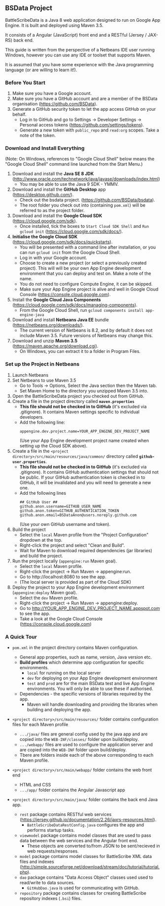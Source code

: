 
## BSData Project ##

BattleScribeData is a Java 8 web application designed to run on Google App Engine. It is built and deployed using Maven 3.5.

It consists of a Angular (JavaScript) front end and a RESTful (Jersey / JAX-RS) back end.

This guide is written from the perspective of a Netbeans IDE user running Windows, however you can use any IDE or toolset that supports Maven.

It is assumed that you have some experience with the Java programming language (or are willing to learn it!).


### Before You Start ###

1. Make sure you have a Google account.
2. Make sure you have a GitHub account and are a member of the BSData organisation (https://github.com/BSData).
3. Generate a GitHub security token to let the app access GitHub on your behalf.
    * Log in to GitHub and go to Settings -> Developer Settings -> Personal access tokens (https://github.com/settings/tokens).
    * Generate a new token with `public_repo` and `read:org` scopes. Take a note of the token.


### Download and Install Everything ###
(Note: On Windows, references to "Google Cloud Shell" below means the "Google Cloud Shell" command line launched from the Start Menu.)

1. Download and install the **Java SE 8 JDK** (http://www.oracle.com/technetwork/java/javase/downloads/index.html)
    * You may be able to use the Java 9 SDK - YMMV.
2. Download and install the **GitHub Desktop** app (https://desktop.github.com/).
    * Check out the bsdata project. (https://github.com/BSData/bsdata).
    * The root folder you check out into (containing `pom.xml`) will be referred to as the project folder.
3. Download and install the **Google Cloud SDK** (https://cloud.google.com/sdk).
    * Once installed, tick the boxes to `Start Cloud SDK Shell` and `Run gcloud init` (https://cloud.google.com/sdk/docs/).
4. **Initialise the Google Cloud SDK** (https://cloud.google.com/sdk/docs/quickstarts).
    * You will be presented with a command line after installation, or you can run `gcloud init` from the Google Cloud Shell.
    * Log in with your Google account.
    * Choose to create a new project (or select a previously created project). This will will be your own App Engine development environment that you can deploy and test on. Make a note of the name.
    * You do not need to configure Compute Engine, it can be skipped.
    * Make sure your App Engine project is alive and well in Google Cloud Console (https://console.cloud.google.com).
5. Install the **Google Cloud Java Components** (https://cloud.google.com/sdk/docs/managing-components).
    * From the Google Cloud Shell, run `gcloud components install app-engine-java`
6. Download and install **Netbeans Java EE** bundle (https://netbeans.org/downloads/).
    * The current version of Netbeans is 8.2, and by default it does not include Maven 3.5. Future versions of Netbeans may change this.
7. Download and unzip **Maven 3.5** (https://maven.apache.org/download.cgi).
    * On Windows, you can extract it to a folder in Program Files.


### Set up the Project in Netbeans ###

1. Launch Netbeans
2. Set Netbeans to use Maven 3.5
    * Go to Tools -> Options, Select the Java section then the Maven tab.
    * Set Maven Home to the directory you unzipped Maven 3.5 into.
3. Open the BattleScribeData project you checked out from GitHub.
4. Create a file in the project directory called **`maven.properties`**
    * **This file should not be checked in to GitHub** (it's excluded via .gitignore). It contains Maven settings specific to individual developers.
    * Add the following line: 
        ```
        appengine.dev.project.name=YOUR_APP_ENGINE_DEV_PROJECT_NAME
        ```
        (Use your App Engine development project name created when setting up the Cloud SDK above).
5. Create a file in the `<project directory>/src/main/resources/java/common/` directory called **`github-user.properties`**.
    * **This file should not be checked in to GitHub** (it's excluded via .gitignore). It contains GitHub authentication settings that should not be public. If your GitHub authentication token is checked in to GitHub, it will be invalidated and you will need to generate a new one.
    * Add the following lines
        ```
        ## GitHub User ##
        github.anon.username=GITHUB_USER_NAME
        github.anon.token=GITHUB_AUTHENTICATION_TOKEN
        github.anon.email=BSDataAnon@users.noreply.github.com
        ```
        (Use your own GitHub username and token).
6. Build the project
    * Select the `local` Maven profile from the "Project Configuration" dropdown at the top.
    * Right-click the project and select "Clean and Build".
    * Wait for Maven to download required dependencies (jar libraries) and build the project.
7. Run the project locally (`appengine:run` Maven goal).
    * Select the `local` Maven profile.
    * Right-click the project -> Run Maven -> appengine:run.
    * Go to http://localhost:8080 to see the app.
    * (The local server is provided as part of the Cloud SDK)
8. Deploy the project to your App Engine development environment (`appengine:deploy` Maven goal).
    * Select the `dev` Maven profile.
    * Right-click the project -> Run Maven -> appengine:deploy.
    * Go to http://YOUR_APP_ENGINE_DEV_PROJECT_NAME.appspot.com to see the app.
    * Take a look at the Google Cloud Console (https://console.cloud.google.com)


### A Quick Tour ###

* `pom.xml` in the project directory contains Maven configuration.
    * General app properties, such as name, version, Java version etc.
    * **Build profiles** which determine app configuration for specific environments.
        * `local` for running on the local server
        * `dev` for deploying on your App Engine development environment
        * `test` and `prod` are for the main BSData test and live App Engine environments. You will only be able to use these if authorised.
    * Dependencies - the specific versions of libraries required by the app.
        * Maven will handle downloading and providing the libraries when building and deploying the app.

* `<project directory>/src/main/resources/` folder contains configuration files for each Maven profile
    * `.../java/` files are general config used by the java app and are copied into the `WEB-INF/classes/` folder upon build/deploy.
    * `.../webapp/` files are used to configure the application server and are copied into the `WEB-INF` folder upon build/deploy.
    * Tbere are folders inside each of the above corresponding to each Maven profile.

* `<project directory>/src/main/webapp/` folder contains the web front end
    * HTML and CSS
    * `.../app/` folder contains the Angular Javascript app

* `<project directory>/src/main/java/` folder contains the back end Java app.
    * `rest` package contains RESTful web services (https://jersey.github.io/documentation/2.26/jaxrs-resources.html).
        * `BattleScribeDataRestConfig.java` configures the app and performs startup tasks.
    * `viewmodel` package contains model classes that are used to pass data between the web services and the Angular front end.
        * These objects are converted to/from JSON to be sent/recieved in web requests/responses.
    * `model` package contains model classes for BattleScribe XML data files and indexes (http://simple.sourceforge.net/download/stream/doc/tutorial/tutorial.php).
    * `dao` package contains "Data Access Object" classes used used to read/write to data sources.
        * `GitHubDao.java` is used for communicating with GitHub.
    * `repository` package contains classes for creating BattleScribe repository indexes (`.bsi`) files.
